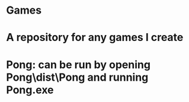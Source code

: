 # Games
# A repository for any games I create

# Pong: can be run by opening Pong\dist\Pong and running Pong.exe
